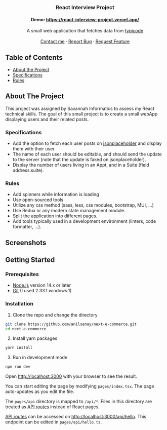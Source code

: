 <br />
<p align="center">
    <h3 align="center">React Interview Project</h3>
    <h4 align="center">Demo: <a href="https://react-interview-project.vercel.app/">https://react-interview-project.vercel.app/</a></h4>
    <p align="center">
    A small web application that fetches data from <a href="https://jsonplaceholder.typicode.com/">typicode</a>
    <br />
    <br />
    <a href="https://twitter.com/iamGimiga">Contact me</a>
    ·
    <a href="https://github.com/zidanegimiga/react-interview-project/issues">Report Bug</a>
    ·
    <a href="https://github.com/zidanegimiga/react-interview-project/issues">Request Feature</a>
  </p>
</p>

  <!-- TABLE OF CONTENTS -->
  ## Table of Contents

  - [About the Project](#about-the-project)
  - [Specifications](#Specifications)
  - [Rules](#Rules)

  <!-- ABOUT THE PROJECT -->
  ## About The Project
  This project was assigned by Savannah Informatics to assess my React technical skills. The goal of this small project is to create a small webApp displaying users and their related posts.

  ### Specifications
  - Add the option to fetch each user posts on <a href="https://jsonplaceholder.typicode.com/">jsonplaceholder</a> and display them with their user.
  - The name of each user should be editable, and should send the update to the server (note that the update is faked on jsonplaceholder).
  - Display the number of users living in an Appt, and in a Suite (field address.suite).

  ### Rules
  - Add spinners while information is loading
  - Use open-sourced tools
  - Utilize any css method (sass, less, css modules, bootstrap, MUI, ...)
  - Use Redux or any modern state management module.
  - Split the application into different pages.
  - Add tools typically used in a development environment (linters, code formatter, ...).

  ## Screenshots

  <!-- GETTING STARTED -->
  ## Getting Started

  ### Prerequisites
  - [Node.js](https://nodejs.org/en/) version 14.x or later
  - [Git](https://git-scm.com/) (I used 2.33.1.windows.1)

  ### Installation

  1. Clone the repo and change the directory

  ```sh
  git clone https://github.com/anilsenay/next-e-commerce.git
  cd next-e-commerce
  ```

  2. Install yarn packages

  ```sh
  yarn install
  ```

  3. Run in development mode
  
  ```sh
  npm run dev
  ```
Open [http://localhost:3000](http://localhost:3000) with your browser to see the result.

You can start editing the page by modifying `pages/index.tsx`. The page auto-updates as you edit the file.

The `pages/api` directory is mapped to `/api/*`. Files in this directory are treated as [API routes](https://nextjs.org/docs/api-routes/introduction) instead of React pages.

[API routes](https://nextjs.org/docs/api-routes/introduction) can be accessed on [http://localhost:3000/api/hello](http://localhost:3000/api/hello). This endpoint can be edited in `pages/api/hello.ts`.

